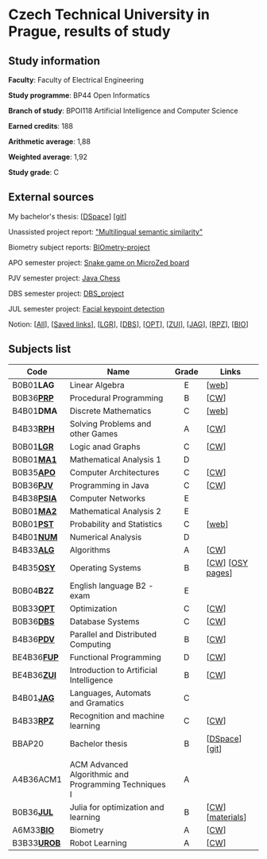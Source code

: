 # Czech Technical University in Prague, results of study

## Study information
**Faculty**: Faculty of Electrical Engineering​

**Study programme**:​ BP44 Open Informatics​

**Branch of study**: BPOI118 Artificial Intelligence and Computer Science

**Earned credits**: 188

**Arithmetic average**: 1,88

**Weighted average**:​ 1,92

**Study grade**: C

## External sources

My bachelor's thesis: [[DSpace](https://dspace.cvut.cz/handle/10467/115109)] [[git](https://github.com/ezvezdov/bachelor_thesis)]

Unassisted project report: ["Multilingual semantic similarity"](https://github.com/ezvezdov/Multilingual-semantic-similarity)

Biometry subject reports: [BIOmetry-project](https://github.com/ezvezdov/BIOmetry-project)

APO semester project: [Snake game on MicroZed board](https://github.com/ezvezdov/CTU-MZSnake)

PJV semester project: [Java Chess](https://github.com/ezvezdov/Java-Chess)

DBS semester project: [DBS_project](https://github.com/ezvezdov/DBS_project)

JUL semester project: [Facial keypoint detection](https://github.com/ezvezdov/Facial-keypoint-detection)

Notion: [[All](https://zhenyara.notion.site/VUT-15cdc361b07d419994dfb7efd8ee3112?pvs=4)], [[Saved links](https://www.notion.so/zhenyara/VUT-15cdc361b07d419994dfb7efd8ee3112?pvs=4#5479a20dbbd34ae1983a97adcda1e12d)], [[LGR](https://zhenyara.notion.site/LGR-991330ce5ca94d79a336bad08bb2cbe1?pvs=4)], [[DBS](https://zhenyara.notion.site/DBS-b78d2c916e584212a1663821a3f82040?pvs=4)], [[OPT](https://zhenyara.notion.site/OPT-4f11cc1b832f483eb90e7ef294b017e0?pvs=4)], [[ZUI](https://zhenyara.notion.site/ZUI-3a2b9334f7f14c238077a4c82dc15f51?pvs=4)], [[JAG](https://zhenyara.notion.site/JAG-f141969372ef43c0ab9f8a1d72896a5f?pvs=4)], [[RPZ](https://zhenyara.notion.site/RPZ-59340f3667f246f882e5395d82ea0ceb?pvs=4)], [[BIO](https://zhenyara.notion.site/BIO-b3738a07bff94e7f93a2902fbb550e41?pvs=4)]

## Subjects list

| Code                                                                          | Name​                                                  | Grade | Links                                                                                                                                                    |
| ----------------------------------------------------------------------------- | ------------------------------------------------------ | :---: | -------------------------------------------------------------------------------------------------------------------------------------------------------- |
| B0B01**LAG**                                                                  | Linear Algebra​                                        |   E   | [[web](https://math.fel.cvut.cz/en/people/velebil/teaching/b0b01lag.html)]                                                                               |
| B0B36[**PRP**​](PRP)                                                          | Procedural Programming​                                |   B   | [[CW](https://cw.fel.cvut.cz/b211/courses/b0b36prp/start)]                                                                                               |
| B4B01**DMA**​                                                                 | Discrete Mathematics​                                  |   C   | [[web](https://math.fel.cvut.cz/cz/lide/habala/teaching/dma.html)]                                                                                       |
| B4B33[**RPH**](RPH)​                                                          | ​Solving Problems and other Games​                     |   A   | [[CW](https://cw.fel.cvut.cz/b211/courses/b4b33rph/start)]                                                                                               |
| B0B01[**LGR**](LGR)​                                                          | Logic anad Graphs​                                     |   C   | [[CW](https://cw.fel.cvut.cz/b212/courses/b0b01lgr/start)]                                                                                               |
| B0B01[**MA1**](MA1)​                                                          | Mathematical Analysis 1​                               |   D   |                                                                                                                                                          |
| B0B35[**APO**](APO)​                                                          | Computer Architectures​                                |   C   | [[CW](https://cw.fel.cvut.cz/b212/courses/b35apo/start)]                                                                                                 |
| B0B36[**PJV**](PJV)​                                                          | Programming in Java​                                   |   C   | [[CW](https://cw.fel.cvut.cz/b212/courses/b0b36pjv/start)]                                                                                               |
| B4B38[**PSIA**](PSIA)​                                                        | Computer Networks​                                     |   E   |                                                                                                                                                          |
| B0B01[**MA2**​](MA2)                                                          | Mathematical Analysis 2​                               |   E   |                                                                                                                                                          |
| B0B01[**PST**​](PST)                                                          | ​Probability and Statistics​                           |   C   | [[web](https://math.fel.cvut.cz/en/people/heliskat/01pst2.html)]                                                                                         |
| B4B01[**NUM**​](NUM)                                                          | Numerical Analysis​                                    |   D   |                                                                                                                                                          |
| B4B33[**ALG**​](ALG)                                                          | Algorithms​                                            |   A   | [[CW](https://cw.fel.cvut.cz/b231/courses/b4b33alg/start)]                                                                                               |
| B4B35[**OSY**](OSY)​                                                          | Operating Systems​                                     |   B   | [[CW](https://cw.fel.cvut.cz/b231/courses/b4b35osy/start)] [[OSY pages](https://osy.pages.fel.cvut.cz/docs/cviceni/)]                                    |
| B0B04**B2Z**​                                                                 | English language B2 - exam​                            |   E   |                                                                                                                                                          |
| B0B33[**OPT**](OPT)​                                                          | Optimization​                                          |   C   | [[CW](https://cw.fel.cvut.cz/b222/courses/b0b33opt/start)]                                                                                               |
| B0B36[**DBS**​](https://github.com/ezvezdov/DBS_project)                      | Database Systems​                                      |   C   | [[CW](https://cw.fel.cvut.cz/b222/courses/b0b36dbs/start)]                                                                                               |
| B4B36[**PDV**​](PDV)                                                          | Parallel and Distributed Computing​                    |   B   | [[CW](https://cw.fel.cvut.cz/b222/courses/b4b36pdv/start)]                                                                                               |
| BE4B36[**FUP**](FUP)​                                                         | Functional Programming​                                |   D   | [[CW](https://cw.fel.cvut.cz/b222/courses/fup/start)]                                                                                                    |
| BE4B36[**ZUI**](ZUI)​                                                         | Introduction to Artificial Intelligence​               |   B   | [[CW](https://cw.fel.cvut.cz/b222/courses/zui/start)]                                                                                                    |
| B4B01[**JAG**​](JAG)                                                          | Languages, Automats and Gramatics​                     |   C   |                                                                                                                                                          |
| B4B33[**RPZ**​](RPZ)                                                          | Recognition and machine learning​                      |   C   | [[CW](https://cw.fel.cvut.cz/b231/courses/b4b33rpz/start)]                                                                                               |
| BBAP20​                                                                       | Bachelor thesis​                                       |   B   | [[DSpace](https://dspace.cvut.cz/handle/10467/115109)] [[git](https://github.com/ezvezdov/bachelor_thesis)]                                              |
|                                                                               |                                                        |       |                                                                                                                                                          |
| A4B36ACM1​                                                                    | ACM Advanced Algorithmic and Programming​ Techniques I |   A   |                                                                                                                                                          |
| B0B36[**JUL**](JUL)​                                                          | Julia for optimization and learning​                   |   B   | [[CW](https://cw.fel.cvut.cz/b231/courses/b0b36jul/start)] [[materials](https://juliateachingctu.github.io/Julia-for-Optimization-and-Learning/stable/)] |
| A6M33[**BIO**](https://github.com/ezvezdov/BIOmetry-project)​                 | Biometry                                               |   A   | [[CW](https://cw.fel.cvut.cz/b231/courses/a6m33bio/start)]                                                                                               |
| B3B33[**UROB**​](UROB)                                                        | Robot Learning​                                        |   A   | [[CW](https://cw.fel.cvut.cz/b231/courses/b3b33urob/start)]                                                                                              |
